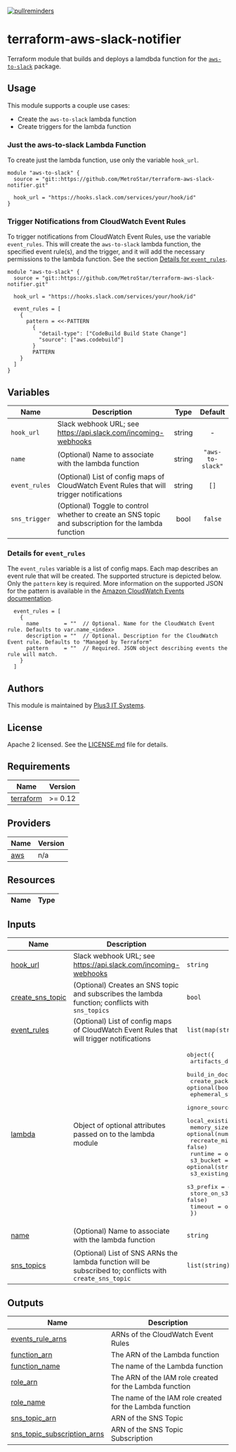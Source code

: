 [![pullreminders](https://pullreminders.com/badge.svg)](https://pullreminders.com?ref=badge)

# terraform-aws-slack-notifier

Terraform module that builds and deploys a lamdbda function for the
[`aws-to-slack`][aws-to-slack] package.

[aws-to-slack]: https://github.com/arabold/aws-to-slack

## Usage

This module supports a couple use cases:

* Create the `aws-to-slack` lambda function
* Create triggers for the lambda function

### Just the aws-to-slack Lambda Function

To create just the lambda function, use only the variable `hook_url`.

```hcl
module "aws-to-slack" {
  source = "git::https://github.com/MetroStar/terraform-aws-slack-notifier.git"

  hook_url = "https://hooks.slack.com/services/your/hook/id"
}
```

### Trigger Notifications from CloudWatch Event Rules

To trigger notifications from CloudWatch Event Rules, use the variable
`event_rules`. This will create the `aws-to-slack` lambda function, the
specified event rule(s), and the trigger, and it will add the necessary
permissions to the lambda function. See the section [Details for `event_rules`](#details-for-event_rules).

```hcl
module "aws-to-slack" {
  source = "git::https://github.com/MetroStar/terraform-aws-slack-notifier.git"

  hook_url = "https://hooks.slack.com/services/your/hook/id"

  event_rules = [
    {
      pattern = <<-PATTERN
        {
          "detail-type": ["CodeBuild Build State Change"]
          "source": ["aws.codebuild"]
        }
        PATTERN
    }
  ]
}
```

## Variables

| Name | Description | Type | Default |
|------|-------------|:----:|:-------:|
| `hook_url` | Slack webhook URL; see <https://api.slack.com/incoming-webhooks> | string | - |
| `name` | (Optional) Name to associate with the lambda function | string | `"aws-to-slack"` |
| `event_rules` | (Optional) List of config maps of CloudWatch Event Rules that will trigger notifications | string | `[]` |
| `sns_trigger` | (Optional) Toggle to control whether to create an SNS topic and subscription for the lambda function | bool | `false` |

### Details for `event_rules`

The `event_rules` variable is a list of config maps. Each map describes an
event rule that will be created. The supported structure is depicted below.
Only the `pattern` key is required. More information on the supported JSON
for the pattern is available in the [Amazon CloudWatch Events documentation][cloudwatch-docs].

[cloudwatch-docs]: https://docs.aws.amazon.com/AmazonCloudWatch/latest/events/CloudWatchEventsandEventPatterns.html

```hcl
  event_rules = [
    {
      name        = ""  // Optional. Name for the CloudWatch Event rule. Defaults to var.name_<index>
      description = ""  // Optional. Description for the CloudWatch Event rule. Defaults to "Managed by Terraform"
      pattern     = ""  // Required. JSON object describing events the rule will match.
    }
  ]
```

## Authors

This module is maintained by [Plus3 IT Systems](https://github.com/MetroStar).

## License

Apache 2 licensed. See the [LICENSE.md](LICENSE.md) file for details.

<!-- BEGIN TFDOCS -->
## Requirements

| Name | Version |
|------|---------|
| <a name="requirement_terraform"></a> [terraform](#requirement\_terraform) | >= 0.12 |

## Providers

| Name | Version |
|------|---------|
| <a name="provider_aws"></a> [aws](#provider\_aws) | n/a |

## Resources

| Name | Type |
|------|------|

## Inputs

| Name | Description | Type | Default | Required |
|------|-------------|------|---------|:--------:|
| <a name="input_hook_url"></a> [hook\_url](#input\_hook\_url) | Slack webhook URL; see <https://api.slack.com/incoming-webhooks> | `string` | n/a | yes |
| <a name="input_create_sns_topic"></a> [create\_sns\_topic](#input\_create\_sns\_topic) | (Optional) Creates an SNS topic and subscribes the lambda function; conflicts with `sns_topics` | `bool` | `false` | no |
| <a name="input_event_rules"></a> [event\_rules](#input\_event\_rules) | (Optional) List of config maps of CloudWatch Event Rules that will trigger notifications | `list(map(string))` | `[]` | no |
| <a name="input_lambda"></a> [lambda](#input\_lambda) | Object of optional attributes passed on to the lambda module | <pre>object({<br/>    artifacts_dir            = optional(string, "builds")<br/>    build_in_docker          = optional(bool, false)<br/>    create_package           = optional(bool, true)<br/>    ephemeral_storage_size   = optional(number)<br/>    ignore_source_code_hash  = optional(bool, true)<br/>    local_existing_package   = optional(string)<br/>    memory_size              = optional(number, 128)<br/>    recreate_missing_package = optional(bool, false)<br/>    runtime                  = optional(string, "nodejs14.x")<br/>    s3_bucket                = optional(string)<br/>    s3_existing_package      = optional(map(string))<br/>    s3_prefix                = optional(string)<br/>    store_on_s3              = optional(bool, false)<br/>    timeout                  = optional(number, 300)<br/>  })</pre> | `{}` | no |
| <a name="input_name"></a> [name](#input\_name) | (Optional) Name to associate with the lambda function | `string` | `"aws-to-slack"` | no |
| <a name="input_sns_topics"></a> [sns\_topics](#input\_sns\_topics) | (Optional) List of SNS ARNs the lambda function will be subscribed to; conflicts with `create_sns_topic` | `list(string)` | `[]` | no |

## Outputs

| Name | Description |
|------|-------------|
| <a name="output_events_rule_arns"></a> [events\_rule\_arns](#output\_events\_rule\_arns) | ARNs of the CloudWatch Event Rules |
| <a name="output_function_arn"></a> [function\_arn](#output\_function\_arn) | The ARN of the Lambda function |
| <a name="output_function_name"></a> [function\_name](#output\_function\_name) | The name of the Lambda function |
| <a name="output_role_arn"></a> [role\_arn](#output\_role\_arn) | The ARN of the IAM role created for the Lambda function |
| <a name="output_role_name"></a> [role\_name](#output\_role\_name) | The name of the IAM role created for the Lambda function |
| <a name="output_sns_topic_arn"></a> [sns\_topic\_arn](#output\_sns\_topic\_arn) | ARN of the SNS Topic |
| <a name="output_sns_topic_subscription_arns"></a> [sns\_topic\_subscription\_arns](#output\_sns\_topic\_subscription\_arns) | ARN of the SNS Topic Subscription |

<!-- END TFDOCS -->
